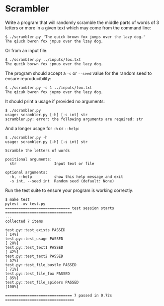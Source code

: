 # Scrambler

Write a program that will randomly scramble the middle parts of words of 3 letters or more in a given text which may come from the command line:

```
$ ./scrambler.py 'The quick brown fox jumps over the lazy dog.'
The qiuck bwron fox jmpus over the lzay dog.
```

Or from an input file:

```
$ ./scrambler.py ../inputs/fox.txt
The qucik borwn fox jpmus over the lazy dog.
```

The program should accept a `-s` or `--seed` value for the random seed to ensure reproducibility:

```
$ ./scrambler.py -s 1 ../inputs/fox.txt
The qicuk bwron fox jupms over the lazy dog.
```

It should print a usage if provided no arguments:

```
$ ./scrambler.py
usage: scrambler.py [-h] [-s int] str
scrambler.py: error: the following arguments are required: str
```

And a longer usage for `-h` or `--help`:

```
$ ./scrambler.py -h
usage: scrambler.py [-h] [-s int] str

Scramble the letters of words

positional arguments:
  str                 Input text or file

optional arguments:
  -h, --help          show this help message and exit
  -s int, --seed int  Random seed (default: None)
```

Run the test suite to ensure your program is working correctly:

```
$ make test
pytest -xv test.py
============================= test session starts ==============================
...
collected 7 items

test.py::test_exists PASSED                                              [ 14%]
test.py::test_usage PASSED                                               [ 28%]
test.py::test_text1 PASSED                                               [ 42%]
test.py::test_text2 PASSED                                               [ 57%]
test.py::test_file_bustle PASSED                                         [ 71%]
test.py::test_file_fox PASSED                                            [ 85%]
test.py::test_file_spiders PASSED                                        [100%]

============================== 7 passed in 0.72s ===============================
```
